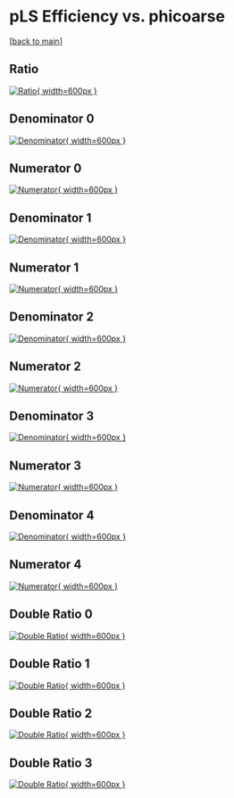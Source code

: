 # pLS Efficiency vs. phicoarse

[[back to main](./)]



## Ratio

[![Ratio](../mtv/var/pLS_loweta_0_1_eff_phicoarse.png){ width=600px }](../mtv/var/pLS_loweta_0_1_eff_phicoarse.pdf)

## Denominator 0

[![Denominator](../mtv/den/pLS_loweta_0_1_eff_phicoarse_den0.png){ width=600px }](../mtv/den/pLS_loweta_0_1_eff_phicoarse_den0.pdf)

## Numerator 0

[![Numerator](../mtv/num/pLS_loweta_0_1_eff_phicoarse_num0.png){ width=600px }](../mtv/num/pLS_loweta_0_1_eff_phicoarse_num0.pdf)

## Denominator 1

[![Denominator](../mtv/den/pLS_loweta_0_1_eff_phicoarse_den1.png){ width=600px }](../mtv/den/pLS_loweta_0_1_eff_phicoarse_den1.pdf)

## Numerator 1

[![Numerator](../mtv/num/pLS_loweta_0_1_eff_phicoarse_num1.png){ width=600px }](../mtv/num/pLS_loweta_0_1_eff_phicoarse_num1.pdf)

## Denominator 2

[![Denominator](../mtv/den/pLS_loweta_0_1_eff_phicoarse_den2.png){ width=600px }](../mtv/den/pLS_loweta_0_1_eff_phicoarse_den2.pdf)

## Numerator 2

[![Numerator](../mtv/num/pLS_loweta_0_1_eff_phicoarse_num2.png){ width=600px }](../mtv/num/pLS_loweta_0_1_eff_phicoarse_num2.pdf)

## Denominator 3

[![Denominator](../mtv/den/pLS_loweta_0_1_eff_phicoarse_den3.png){ width=600px }](../mtv/den/pLS_loweta_0_1_eff_phicoarse_den3.pdf)

## Numerator 3

[![Numerator](../mtv/num/pLS_loweta_0_1_eff_phicoarse_num3.png){ width=600px }](../mtv/num/pLS_loweta_0_1_eff_phicoarse_num3.pdf)

## Denominator 4

[![Denominator](../mtv/den/pLS_loweta_0_1_eff_phicoarse_den4.png){ width=600px }](../mtv/den/pLS_loweta_0_1_eff_phicoarse_den4.pdf)

## Numerator 4

[![Numerator](../mtv/num/pLS_loweta_0_1_eff_phicoarse_num4.png){ width=600px }](../mtv/num/pLS_loweta_0_1_eff_phicoarse_num4.pdf)

## Double Ratio 0

[![Double Ratio](../mtv/ratio/pLS_loweta_0_1_eff_phicoarse_ratio0.png){ width=600px }](../mtv/ratio/pLS_loweta_0_1_eff_phicoarse_ratio0.pdf)

## Double Ratio 1

[![Double Ratio](../mtv/ratio/pLS_loweta_0_1_eff_phicoarse_ratio1.png){ width=600px }](../mtv/ratio/pLS_loweta_0_1_eff_phicoarse_ratio1.pdf)

## Double Ratio 2

[![Double Ratio](../mtv/ratio/pLS_loweta_0_1_eff_phicoarse_ratio2.png){ width=600px }](../mtv/ratio/pLS_loweta_0_1_eff_phicoarse_ratio2.pdf)

## Double Ratio 3

[![Double Ratio](../mtv/ratio/pLS_loweta_0_1_eff_phicoarse_ratio3.png){ width=600px }](../mtv/ratio/pLS_loweta_0_1_eff_phicoarse_ratio3.pdf)

